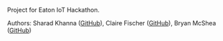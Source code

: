 Project for Eaton IoT Hackathon.

Authors: Sharad Khanna ([GitHub](https://github.com/mineo333)), Claire Fischer ([GitHub](https://github.com/desbeth)), Bryan McShea ([GitHub](https://github.com/cat16))
